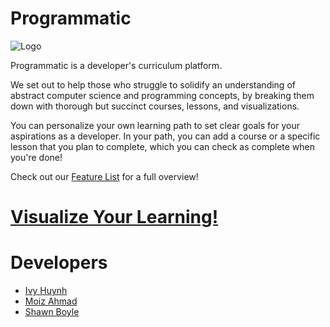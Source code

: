 # Programmatic 
![Logo](https://i.imgur.com/kKu4jsO.png)

Programmatic is a developer's curriculum platform.  

We set out to help those who struggle to solidify an understanding of abstract computer science and programming concepts, by breaking them down with thorough but succinct courses, lessons, and visualizations.  

You can personalize your own learning path to set clear goals for your aspirations as a developer.
In your path, you can add a course or a specific lesson that you plan to complete, which you can check as complete when you're done!

Check out our [Feature List](https://github.com/ShawnBoyle7/Programmatic/wiki/Feature-List) for a full overview!

# [Visualize Your Learning!](https://programmatic-app.herokuapp.com/)

# Developers

* [Ivy Huynh](https://github.com/WellHelloIvy)
* [Moiz Ahmad](https://github.com/monemad)
* [Shawn Boyle](https://github.com/ShawnBoyle7)
